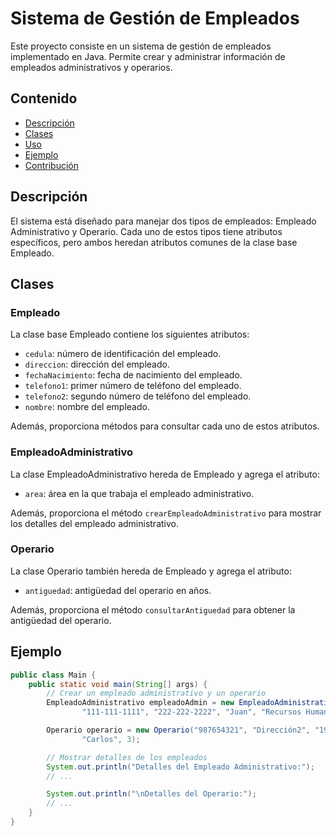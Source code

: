 # Sistema de Gestión de Empleados

Este proyecto consiste en un sistema de gestión de empleados implementado en Java. Permite crear y administrar información de empleados administrativos y operarios.

## Contenido

- [Descripción](#descripción)
- [Clases](#clases)
- [Uso](#uso)
- [Ejemplo](#ejemplo)
- [Contribución](#contribución)

## Descripción

El sistema está diseñado para manejar dos tipos de empleados: Empleado Administrativo y Operario. Cada uno de estos tipos tiene atributos específicos, pero ambos heredan atributos comunes de la clase base Empleado.

## Clases

### Empleado

La clase base Empleado contiene los siguientes atributos:

- `cedula`: número de identificación del empleado.
- `direccion`: dirección del empleado.
- `fechaNacimiento`: fecha de nacimiento del empleado.
- `telefono1`: primer número de teléfono del empleado.
- `telefono2`: segundo número de teléfono del empleado.
- `nombre`: nombre del empleado.

Además, proporciona métodos para consultar cada uno de estos atributos.

### EmpleadoAdministrativo

La clase EmpleadoAdministrativo hereda de Empleado y agrega el atributo:

- `area`: área en la que trabaja el empleado administrativo.

Además, proporciona el método `crearEmpleadoAdministrativo` para mostrar los detalles del empleado administrativo.

### Operario

La clase Operario también hereda de Empleado y agrega el atributo:

- `antiguedad`: antigüedad del operario en años.

Además, proporciona el método `consultarAntiguedad` para obtener la antigüedad del operario.

## Ejemplo

```java
public class Main {
    public static void main(String[] args) {
        // Crear un empleado administrativo y un operario
        EmpleadoAdministrativo empleadoAdmin = new EmpleadoAdministrativo("123456789", "Dirección1", "1990-01-01",
                "111-111-1111", "222-222-2222", "Juan", "Recursos Humanos");

        Operario operario = new Operario("987654321", "Dirección2", "1985-05-05", "333-333-3333", "444-444-4444",
                "Carlos", 3);

        // Mostrar detalles de los empleados
        System.out.println("Detalles del Empleado Administrativo:");
        // ...

        System.out.println("\nDetalles del Operario:");
        // ...
    }
}